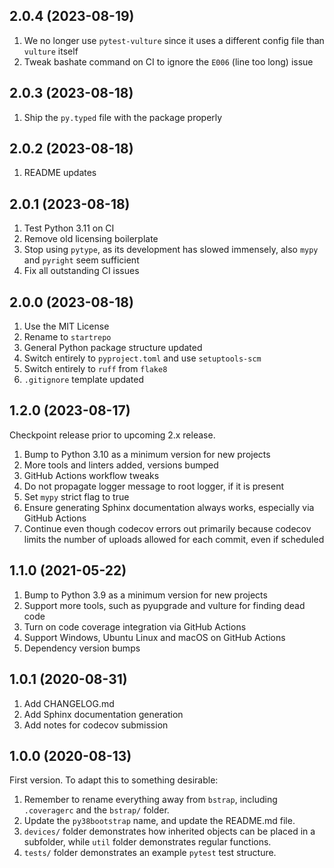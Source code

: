 ## 2.0.4 (2023-08-19)

1. We no longer use `pytest-vulture` since it uses a different config file than `vulture` itself
1. Tweak bashate command on CI to ignore the `E006` (line too long) issue

## 2.0.3 (2023-08-18)

1. Ship the `py.typed` file with the package properly

## 2.0.2 (2023-08-18)

1. README updates

## 2.0.1 (2023-08-18)

1. Test Python 3.11 on CI
1. Remove old licensing boilerplate
1. Stop using `pytype`, as its development has slowed immensely, also `mypy` and `pyright` seem sufficient
1. Fix all outstanding CI issues

## 2.0.0 (2023-08-18)

1. Use the MIT License
1. Rename to `startrepo`
1. General Python package structure updated
1. Switch entirely to `pyproject.toml` and use `setuptools-scm`
1. Switch entirely to `ruff` from `flake8`
1. `.gitignore` template updated

## 1.2.0 (2023-08-17)

Checkpoint release prior to upcoming 2.x release.

1. Bump to Python 3.10 as a minimum version for new projects
1. More tools and linters added, versions bumped
1. GitHub Actions workflow tweaks
1. Do not propagate logger message to root logger, if it is present
1. Set `mypy` strict flag to true
1. Ensure generating Sphinx documentation always works, especially via GitHub Actions
1. Continue even though codecov errors out primarily because codecov limits the number of uploads allowed for each commit, even if scheduled

## 1.1.0 (2021-05-22)

1. Bump to Python 3.9 as a minimum version for new projects
1. Support more tools, such as pyupgrade and vulture for finding dead code
1. Turn on code coverage integration via GitHub Actions
1. Support Windows, Ubuntu Linux and macOS on GitHub Actions
1. Dependency version bumps

## 1.0.1 (2020-08-31)

1. Add CHANGELOG.md
1. Add Sphinx documentation generation
1. Add notes for codecov submission

## 1.0.0 (2020-08-13)

First version. To adapt this to something desirable:

1. Remember to rename everything away from `bstrap`, including `.coveragerc` and the `bstrap/` folder.
1. Update the `py38bootstrap` name, and update the README.md file.
1. `devices/` folder demonstrates how inherited objects can be placed in a subfolder, while `util` folder demonstrates regular functions.
1. `tests/` folder demonstrates an example `pytest` test structure.
